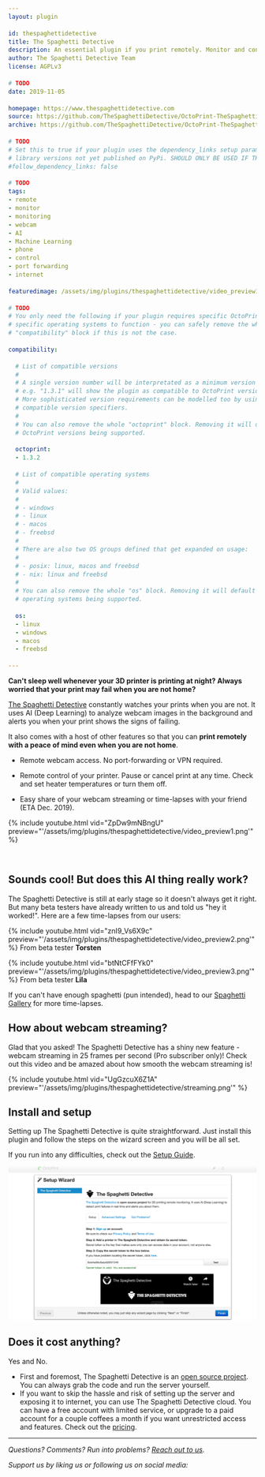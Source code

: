 ```yaml
---
layout: plugin

id: thespaghettidetective
title: The Spaghetti Detective
description: An essential plugin if you print remotely. Monitor and control your printer over the internet. No port-forwarding or VPN is needed. Best part? AI-based failure detection!
author: The Spaghetti Detective Team
license: AGPLv3

# TODO
date: 2019-11-05

homepage: https://www.thespaghettidetective.com
source: https://github.com/TheSpaghettiDetective/OctoPrint-TheSpaghettiDetective
archive: https://github.com/TheSpaghettiDetective/OctoPrint-TheSpaghettiDetective/archive/master.zip

# TODO
# Set this to true if your plugin uses the dependency_links setup parameter to include
# library versions not yet published on PyPi. SHOULD ONLY BE USED IF THERE IS NO OTHER OPTION!
#follow_dependency_links: false

# TODO
tags:
- remote
- monitor
- monitoring
- webcam
- AI
- Machine Learning
- phone
- control
- port forwarding
- internet

featuredimage: /assets/img/plugins/thespaghettidetective/video_preview1.png

# TODO
# You only need the following if your plugin requires specific OctoPrint versions or
# specific operating systems to function - you can safely remove the whole
# "compatibility" block if this is not the case.

compatibility:

  # List of compatible versions
  #
  # A single version number will be interpretated as a minimum version requirement,
  # e.g. "1.3.1" will show the plugin as compatible to OctoPrint versions 1.3.1 and up.
  # More sophisticated version requirements can be modelled too by using PEP440
  # compatible version specifiers.
  #
  # You can also remove the whole "octoprint" block. Removing it will default to all
  # OctoPrint versions being supported.

  octoprint:
  - 1.3.2

  # List of compatible operating systems
  #
  # Valid values:
  #
  # - windows
  # - linux
  # - macos
  # - freebsd
  #
  # There are also two OS groups defined that get expanded on usage:
  #
  # - posix: linux, macos and freebsd
  # - nix: linux and freebsd
  #
  # You can also remove the whole "os" block. Removing it will default to all
  # operating systems being supported.

  os:
  - linux
  - windows
  - macos
  - freebsd

---
```


**Can't sleep well whenever your 3D printer is printing at night? Always worried that your print may fail when you are not home?**

[The Spaghetti Detective](https://www.thespaghettidetective.com) constantly watches your prints when you are not. It uses AI (Deep Learning) to analyze webcam images in the background and alerts you when your print shows the signs of failing.

It also comes with a host of other features so that you can **print remotely with a peace of mind even when you are not home**.

* Remote webcam access. No port-forwarding or VPN required.

* Remote control of your printer. Pause or cancel print at any time. Check and set heater temperatures or turn them off.

* Easy share of your webcam streaming or time-lapses with your friend (ETA Dec. 2019).

{% include youtube.html vid="ZpDw9mNBngU" preview="'/assets/img/plugins/thespaghettidetective/video_preview1.png'" %}

<br />

## Sounds cool! But does this AI thing really work?

The Spaghetti Detective is still at early stage so it doesn't always get it right. But many beta testers have already written to us and told us "hey it worked!". Here are a few time-lapses from our users:

{% include youtube.html vid="znI9_Vs6X9c" preview="'/assets/img/plugins/thespaghettidetective/video_preview2.png'" %}
From beta tester **Torsten**

{% include youtube.html vid="btNtCFfFYk0" preview="'/assets/img/plugins/thespaghettidetective/video_preview3.png'" %}
From beta tester **Lila**

If you can't have enough spaghetti (pun intended), head to our [Spaghetti Gallery](https://app.thespaghettidetective.com/publictimelapses/) for more time-lapses.


## How about webcam streaming?

Glad that you asked! The Spaghetti Detective has a shiny new feature - webcam streaming in 25 frames per second (Pro subscriber only)! Check out this video and be amazed about how smooth the webcam streaming is!

{% include youtube.html vid="UgGzcuX6Z1A" preview="'/assets/img/plugins/thespaghettidetective/streaming.png'" %}

## Install and setup

Setting up The Spaghetti Detective is quite straightforward. Just install this plugin and follow the steps on the wizard screen and you will be all set.

If you run into any difficulties, check out the [Setup Guide](https://www.thespaghettidetective.com/docs/octoprint-plugin-setup/).

![wizard](/assets/img/plugins/thespaghettidetective/plugin_wizard.png "The Spaghetti Detective Set up Wizard")

## Does it cost anything?

Yes and No.

* First and foremost, The Spaghetti Detective is an [open source project](https://github.com/TheSpaghettiDetective). You can always grab the code and run the server yourself.
* If you want to skip the hassle and risk of setting up the server and exposing it to internet, you can use The Spaghetti Detective cloud. You can have a free account with limited service, or upgrade to a paid account for a couple coffees a month if you want unrestricted access and features. Check out the [pricing](https://app.thespaghettidetective.com/ent/pricing/).

<hr />

*Questions? Comments? Run into problems? [Reach out to us](mailto:support@thespaghettidetective.com).*

*Support us by liking us or following us on social media:* &nbsp;<a href="https://www.facebook.com/pg/thespaghettidetective/posts/"><i class="fab fa-facebook fa-2x" style="color: rgb(121, 53, 241);"></i></a>&nbsp;<a href="https://www.youtube.com/channel/UCbAJcR6t5lrdZ1JXjPPRjGA/featured?view_as=subscriber"><i class="fab fa-youtube-square fa-2x" style="color: rgb(121, 53, 241);"></i></a>&nbsp;<a href="https://twitter.com/thespaghettispy"><i class="fab fa-twitter-square fa-2x" style="color: rgb(121, 53, 241);"></i></a>
